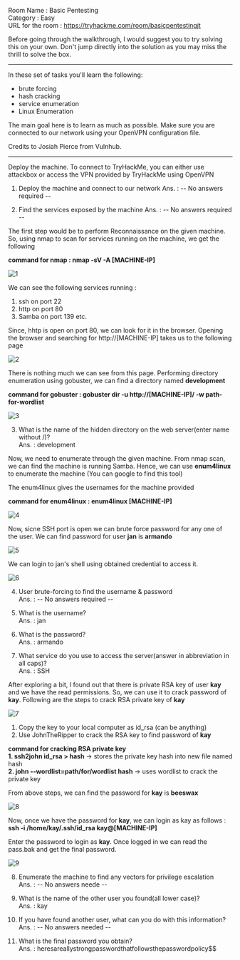 Room Name : Basic Pentesting  
Category : Easy  
URL for the room : https://tryhackme.com/room/basicpentestingjt  

Before going through the walkthrough, I would suggest you to try solving this on your own. Don't jump directly into the solution as you may miss the thrill to solve the box.  

----------------------------------------------------------------------------------------------------------------

In these set of tasks you'll learn the following:

* brute forcing 
* hash cracking 
* service enumeration
* Linux Enumeration
  
The main goal here is to learn as much as possible. Make sure you are connected to our network using your OpenVPN configuration file.

Credits to Josiah Pierce from Vulnhub.

-----------------------------------------------------------------------------------------------------------------
Deploy the machine. To connect to TryHackMe, you can either use attackbox or access the VPN provided by TryHackMe using OpenVPN

1. Deploy the machine and connect to our network
Ans. : -- No answers required --

2. Find the services exposed by the machine
Ans. : -- No answers required --

The first step would be to perform Reconnaissance on the given machine. So, using nmap to scan for services running on the machine, we get the following

**command for nmap : nmap -sV -A [MACHINE-IP]**

![1](https://github.com/ankushkaudi/TryHackMe-Walkthroughs/assets/111695465/505e22d1-2a09-4af1-98ca-7238699b4aee)

We can see the following services running :
1. ssh on port 22
2. http on port 80
3. Samba on port 139 etc.

Since, hhtp is open on port 80, we can look for it in the browser. Opening the browser and searching for http://[MACHINE-IP] takes us to the following page

![2](https://github.com/ankushkaudi/TryHackMe-Walkthroughs/assets/111695465/e86f6997-57c1-4c09-94b8-e9d53e31c014)

There is nothing much we can see from this page. Performing directory enumeration using gobuster, we can find a directory named **development**

**command for gobuster : gobuster dir -u http://[MACHINE-IP]/ -w path-for-wordlist**

![3](https://github.com/ankushkaudi/TryHackMe-Walkthroughs/assets/111695465/3af96c1b-b820-4537-89d6-2d88ed6240ca)

3. What is the name of the hidden directory on the web server(enter name without /)?  
Ans. : development

Now, we need to enumerate through the given machine. From nmap scan, we can find the machine is running Samba. Hence, we can use **enum4linux** to enumerate the machine (You can google to find this tool)

The enum4linux gives the usernames for the machine provided

**command for enum4linux : enum4linux [MACHINE-IP]**

![4](https://github.com/ankushkaudi/TryHackMe-Walkthroughs/assets/111695465/bdbd5a47-4f06-47ea-ac81-56c984437a33)

Now, sicne SSH port is open we can brute force password for any one of the user. We can find password for user **jan** is **armando**  

![5](https://github.com/ankushkaudi/TryHackMe-Walkthroughs/assets/111695465/d4f41f6f-363c-4d9a-a0fa-193c603340e8)

We can login to jan's shell using obtained credential to access it.  

![6](https://github.com/ankushkaudi/TryHackMe-Walkthroughs/assets/111695465/1819f63f-7004-40e1-970d-9012a3f8a79d)

4. User brute-forcing to find the username & password  
Ans. : -- No answers required --  

5. What is the username?  
Ans. : jan

6. What is the password?  
Ans. : armando

7. What service do you use to access the server(answer in abbreviation in all caps)?  
Ans. : SSH

After exploring a bit, I found out that there is private RSA key of user **kay** and we have the read permissions. So, we can use it to crack password of **kay**. Following are the steps to crack RSA private key of **kay**

![7](https://github.com/ankushkaudi/TryHackMe-Walkthroughs/assets/111695465/525cb265-7a9e-43da-a98d-6b202d5b664b)



1. Copy the key to your local computer as id_rsa (can be anything)
2. Use JohnTheRipper to crack the RSA key to find password of **kay**

**command for cracking RSA private key**  
**1. ssh2john id_rsa > hash** -> stores the private key hash into new file named hash  
**2. john --wordlist=path/for/wordlist hash** -> uses wordlist to crack the private key

From above steps, we can find the password for **kay** is **beeswax**

![8](https://github.com/ankushkaudi/TryHackMe-Walkthroughs/assets/111695465/24930111-d305-4c41-a384-118175276331)

Now, once we have the password for **kay**, we can login as kay as follows :
**ssh -i /home/kay/.ssh/id_rsa kay@[MACHINE-IP]**

Enter the password to login as **kay**. Once logged in we can read the pass.bak and get the final password.

![9](https://github.com/ankushkaudi/TryHackMe-Walkthroughs/assets/111695465/c3e62295-fa41-47f9-895f-30559b4ed539)


8. Enumerate the machine to find any vectors for privilege escalation    
Ans. : -- No answers neede --  
 
9. What is the name of the other user you found(all lower case)?  
Ans. : kay  

10. If you have found another user, what can you do with this information?  
Ans. : -- No answers needed --  

11. What is the final password you obtain?  
Ans. : heresareallystrongpasswordthatfollowsthepasswordpolicy$$  





